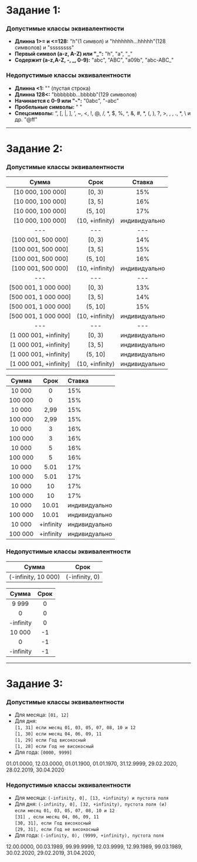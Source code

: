 # Задание 1: 

### Допустимые классы эквивалентности
- **Длинна 1>= и <=128:** "h"(1 символ) и "hhhhhhh...hhhhh"(128 символов) и "ssssssss"
- **Первый символ (a-z, A-Z) или "_":** "h", "a", "_"
- **Содержит (a-z,A-Z, -, _, 0-9):** "abc", "ABC", "a09b", "abc-ABC_"

### Недопустимые классы эквивалентности
- **Длинна <1:** "" (пустая строка)
- **Длинна 128<:** "bbbbbbb...bbbbb"(129 символов)
- **Начинается с 0-9 или "-":** "0abc", "-abc"
- **Пробельные символы:** " "
- **Спецсимволы:** “, [, |, ], ’, ~, <, !, @, /, *, $, %, ^, &, #, *, (, ), ?, >, , , ., *, \ и др. "@ff"

---

# Задание 2: 

### Допустимые классы эквивалентности
Сумма|Срок|Ставка
:---:|:---:|:---:
[10 000, 100 000]|[0, 3)|15%
[10 000, 100 000]|[3, 5]|16%
[10 000, 100 000]|(5, 10]|17%
[10 000, 100 000]|(10, +infinity)|индивидуально
---|---|---
[100 001, 500 000]|[0, 3)|14%
[100 001, 500 000]|[3, 5]|15%
[100 001, 500 000]|(5, 10]|16%
[100 001, 500 000]|(10, +infinity)|индивидуально
---|---|---
[500 001, 1 000 000]|[0, 3)|13%
[500 001, 1 000 000]|[3, 5]|14%
[500 001, 1 000 000]|(5, 10]|15%
[500 001, 1 000 000]|(10, +infinity)|индивидуально
---|---|---
[1 000 001, +infinity]|[0, 3)|индивидуально
[1 000 001, +infinity]|[3, 5]|индивидуально
[1 000 001, +infinity]|(5, 10]|индивидуально
[1 000 001, +infinity]|(10, +infinity)|индивидуально

Сумма|Срок|Ставка
:---:|:---:|:---
10 000|0|15%
100 000|0|15%
10 000|2,99|15%
100 000|2,99|15%
10 000|3|16%
100 000|3|16%
10 000|5|16%
100 000|5|16%
10 000|5.01|17%
100 000|5.01|17%
10 000|10|17%
100 000|10|17%
10 000|10.01|индивидуально
100 000|10.01|индивидуально
10 000|+infinity|индивидуально
100 000|+infinity|индивидуально

### Недопустимые классы эквивалентности
Сумма|Срок
:---:|:---:
(-infinity, 10 000)|(-infinity, 0)

Сумма|Срок
:---:|:---:
9 999|0
0|0
-infinity|0
10 000|-1
0|-1
-infinity|-1

---

# Задание 3: 

### Допустимые классы эквивалентности
- Для месяца: `[01, 12]`
- Для дня: <br/>
    `[1, 31] если месяц 01, 03, 05, 07, 08, 10 и 12`<br/>
    `[1, 30] если месяц 04, 06, 09, 11`<br/>
    `[1, 29] если Год високосный`<br/>
    `[1, 28] если Год не високосный`
- Для года: `[0000, 9999]`

01.01.0000, 12.03.0000, 01.01.1900, 01.01.1970, 31.12.9999, 29.02.2020, 28.02.2019, 30.04.2020

### Недопустимые классы эквивалентности
- Для месяца: `(-infinity, 0], [13, +infinity) и пустота поля`
- Для дня: `(-infinity, 0], [32, +infinity), пустота поля (и)` <br/>
    `если месяц 01, 03, 05, 07, 08, 10 и 12`<br/>
    `[31] , если месяц 04, 06, 09, 11`<br/>
    `[30, 31], если Год високосный`<br/>
    `[29, 31], если Год не високосный`
- Для года: `(-infinity, 0), (9999, +infinity), пустота поля`

12.00.0000, 00.03.1989, 99.99.9999, 12.03.9999, 12.99.1989, 99.03.1989, 30.02.2020, 29.02.2019, 31.04.2020,  